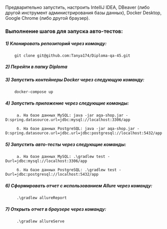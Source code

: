 Предварительно запустить, настроить IntelliJ IDEA, DBeaver (либо другой инструмент администрирования базы данных), Docker Desktop, Google Chrome (либо другой браузер).

### Выполнение шагов для запуска авто-тестов:
##### 1) Клонировать репозиторий через команду:
 
        git clone git@github.com:Tanya174/Diploma-qa-45.git

##### 2) Перейти в папку Diploma

##### 3) Запустить контейнеры Docker через следующую команду:

        docker-compose up

##### 4) Запустить приложение через следующие команды:

         а. На базе данных MySQL: java -jar aqa-shop.jar -D:spring.datasource.url=jdbc:mysql://localhost:3306/app

         б. На базе данных PostgreSQL: java -jar aqa-shop.jar -D:spring.datasource.url=jdbc.url=jdbc:postgresql://localhost:5432/app 

##### 5) Запустить авто-тесты через следующие команды:

         а. На базе данных MySQL: .\gradlew test -Durl=jdbc:mysql://localhost:3306/app

         б. На базе данных PostgreSQL: .\gradlew test -Durl=jdbc:postgresql://localhost:5432/app 

##### 6) Сформировать отчет с использованием Allure через команду: 
         .\gradlew allureReport

##### 7) Открыть отчет в браузере через команду: 
         .\gradlew allureServe
